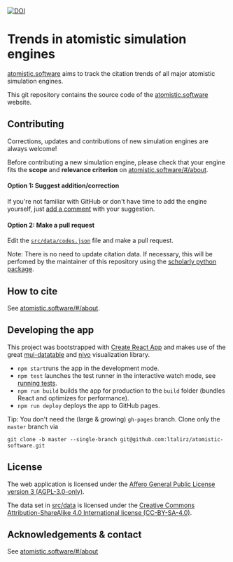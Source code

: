[![DOI](https://zenodo.org/badge/327603600.svg)](https://zenodo.org/badge/latestdoi/327603600)

# Trends in atomistic simulation engines

[atomistic.software](https://atomistic.software/#/) aims to track the citation trends of all major atomistic simulation engines.

This git repository contains the source code of the [atomistic.software](https://atomistic.software/#/) website.

## Contributing

Corrections, updates and contributions of new simulation engines are always welcome!

Before contributing a new simulation engine, please check that your engine fits the **scope** and **relevance criterion** on [atomistic.software/#/about](https://atomistic.software/#/about).

#### Option 1: Suggest addition/correction

If you're not familiar with GitHub or don't have time to add the engine yourself, just [add a comment](https://github.com/ltalirz/atomistic-software/issues/21) with your suggestion.

#### Option 2: Make a pull request

Edit the [`src/data/codes.json`](src/data/codes.json) file and make a pull request.

Note: There is no need to update citation data.
If necessary, this will be perfomed by the maintainer of this repository using the [scholarly python package](https://github.com/scholarly-python-package/scholarly).

## How to cite

See [atomistic.software/#/about](https://atomistic.software/#/about).

## Developing the app

This project was bootstrapped with [Create React App](https://github.com/facebook/create-react-app)
and makes use of the great [mui-datatable](https://github.com/gregnb/mui-datatables) and [nivo](https://github.com/plouc/nivo) visualization library.

- `npm start`runs the app in the development mode.
- `npm test` launches the test runner in the interactive watch mode, see [running tests](https://facebook.github.io/create-react-app/docs/running-tests).
- `npm run build` builds the app for production to the `build` folder (bundles React and optimizes for performance).
- `npm run deploy` deploys the app to GitHub pages.

Tip: You don't need the (large & growing) `gh-pages` branch. Clone only the `master` branch via
```
git clone -b master --single-branch git@github.com:ltalirz/atomistic-software.git
```


## License

The web application is licensed under the [Affero General Public License version 3 (AGPL-3.0-only)](./LICENSE).

The data set in [src/data](./src/data) is licensed under the [Creative Commons Attribution-ShareAlike 4.0 International license (CC-BY-SA-4.0)](http://creativecommons.org/licenses/by-sa/4.0/).

## Acknowledgements & contact

See [atomistic.software/#/about](https://atomistic.software/#/about)
